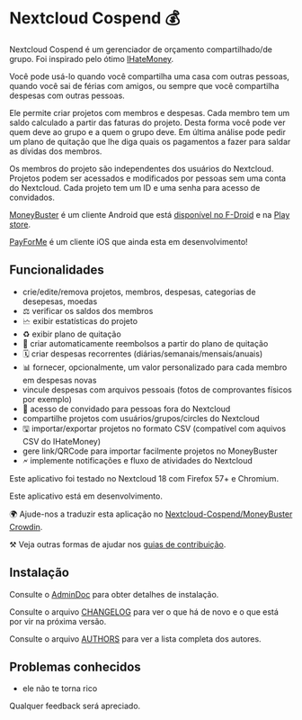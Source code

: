 # Nextcloud Cospend 💰

Nextcloud Cospend é um gerenciador de orçamento compartilhado/de grupo. Foi inspirado pelo ótimo [IHateMoney](https://github.com/spiral-project/ihatemoney/).

Você pode usá-lo quando você compartilha uma casa com outras pessoas, quando você sai de férias com amigos, ou sempre que você compartilha despesas com outras pessoas.

Ele permite criar projetos com membros e despesas. Cada membro tem um saldo calculado a partir das faturas do projeto. Desta forma você pode ver quem deve ao grupo e a quem o grupo deve. Em última análise pode pedir um plano de quitação que lhe diga quais os pagamentos a fazer para saldar as dívidas dos membros.

Os membros do projeto são independentes dos usuários do Nextcloud. Projetos podem ser acessados e modificados por pessoas sem uma conta do Nextcloud. Cada projeto tem um ID e uma senha para acesso de convidados.

[MoneyBuster](https://gitlab.com/eneiluj/moneybuster) é um cliente Android que está [disponível no F-Droid](https://f-droid.org/packages/net.eneiluj.moneybuster/) e na [Play store](https://play.google.com/store/apps/details?id=net.eneiluj.moneybuster).

[PayForMe](https://github.com/mayflower/PayForMe) é um cliente iOS que ainda esta em desenvolvimento!

## Funcionalidades

* crie/edite/remova projetos, membros, despesas, categorias de desepesas, moedas
* ⚖ verificar os saldos dos membros
* 🗠 exibir estatísticas do projeto
* ♻ exibir plano de quitação
* 🎇 criar automaticamente reembolsos a partir do plano de quitação
* 🗓 criar despesas recorrentes (diárias/semanais/mensais/anuais)
* 📊 fornecer, opcionalmente, um valor personalizado para cada membro em despesas novas
* vincule despesas com arquivos pessoais (fotos de comprovantes físicos por exemplo)
* 👩 acesso de convidado para pessoas fora do Nextcloud
* compartilhe projetos com usuários/grupos/circles do Nextcloud
* 🖫 importar/exportar projetos no formato CSV (compatível com aquivos CSV do IHateMoney)
* gere link/QRCode para importar facilmente projetos no MoneyBuster
* 🗲 implemente notificações e fluxo de atividades do Nextcloud

Este aplicativo foi testado no Nextcloud 18 com Firefox 57+ e Chromium.

Este aplicativo está em desenvolvimento.

🌍 Ajude-nos a traduzir esta aplicação no [Nextcloud-Cospend/MoneyBuster Crowdin](https://crowdin.com/project/moneybuster).

⚒ Veja outras formas de ajudar nos [guias de contribuição](https://gitlab.com/eneiluj/cospend-nc/blob/master/CONTRIBUTING.md).

## Instalação

Consulte o [AdminDoc](https://gitlab.com/eneiluj/cospend-nc/wikis/admindoc) para obter detalhes de instalação.

Consulte o arquivo [CHANGELOG](https://gitlab.com/eneiluj/cospend-nc/blob/master/CHANGELOG.md#change-log) para ver o que há de novo e o que está por vir na próxima versão.

Consulte o arquivo [AUTHORS](https://gitlab.com/eneiluj/cospend-nc/blob/master/AUTHORS.md#authors) para ver a lista completa dos autores.

## Problemas conhecidos

* ele não te torna rico

Qualquer feedback será apreciado.